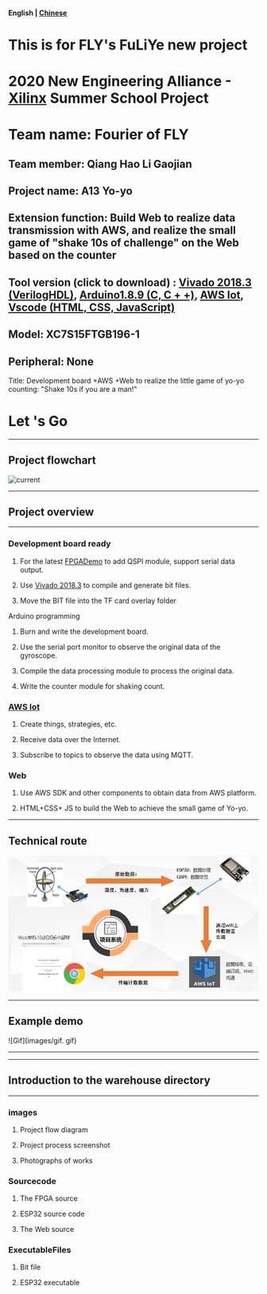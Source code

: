 #### English | [Chinese](README.md)

# This is for FLY's FuLiYe new project

# 2020 New Engineering Alliance -[Xilinx](https://www.xilinx.com/) Summer School Project

# Team name: Fourier of FLY

## Team member: Qiang Hao Li Gaojian

## Project name: A13 Yo-yo

## Extension function: Build Web to realize data transmission with AWS, and realize the small game of "shake 10s of challenge" on the Web based on the counter

## Tool version (click to download) : [Vivado 2018.3 (VerilogHDL)](https://china.xilinx.com), [Arduino1.8.9 (C, C + +)](https://www.arduino.cc/en/Main/Software), [AWS Iot](https://aws.amazon.com/tw/education/awseducate/), [Vscode (HTML, CSS, JavaScript)](https://code.visualstudio.com/)

## Model: XC7S15FTGB196-1

## Peripheral: None



Title: Development board +AWS +Web to realize the little game of yo-yo counting: "Shake 10s if you are a man!"



# Let 's Go

---
## Project flowchart

![current](images/current..png)

---
## Project overview

---

### Development board ready

1. For the latest [FPGADemo](https://github.com/DoneSEA/SEA) to add QSPI module, support serial data output.

2. Use [Vivado 2018.3](https://china.xilinx.com) to compile and generate bit files.

3. Move the BIT file into the TF card overlay folder

Arduino programming

1. Burn and write the development board.

2. Use the serial port monitor to observe the original data of the gyroscope.

3. Compile the data processing module to process the original data.

4. Write the counter module for shaking count.

### [AWS Iot](https://www.awseducate.com)

1. Create things, strategies, etc.

2. Receive data over the Internet.

3. Subscribe to topics to observe the data using MQTT.

### Web

1. Use AWS SDK and other components to obtain data from AWS platform.

2. HTML+CSS+ JS to build the Web to achieve the small game of Yo-yo.

---

## Technical route

![YYL](images/YYL.png)


---

## Example demo

![Gif](images/gif. gif)



---

---

## Introduction to the warehouse directory

---

### images

1. Project flow diagram

2. Project process screenshot

3. Photographs of works



### Sourcecode

1. The FPGA source

2. ESP32 source code

3. The Web source



### ExecutableFiles

1. Bit file

2. ESP32 executable
